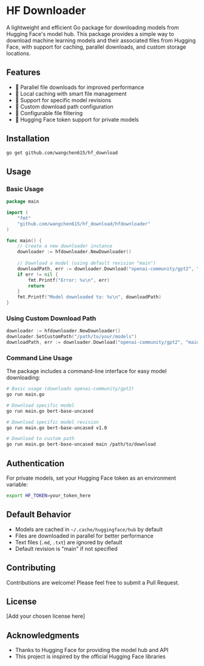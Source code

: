 # HF Downloader

A lightweight and efficient Go package for downloading models from Hugging Face's model hub. This package provides a simple way to download machine learning models and their associated files from Hugging Face, with support for caching, parallel downloads, and custom storage locations.

## Features

- 🚀 Parallel file downloads for improved performance
- 💾 Local caching with smart file management
- 🔄 Support for specific model revisions
- 📁 Custom download path configuration
- 🎯 Configurable file filtering
- 🔑 Hugging Face token support for private models

## Installation

```bash
go get github.com/wangchen615/hf_download
```

## Usage

### Basic Usage

```go
package main

import (
    "fmt"
    "github.com/wangchen615/hf_download/hfdownloader"
)

func main() {
    // Create a new downloader instance
    downloader := hfdownloader.NewDownloader()
    
    // Download a model (using default revision "main")
    downloadPath, err := downloader.Download("openai-community/gpt2", "main")
    if err != nil {
        fmt.Printf("Error: %v\n", err)
        return
    }
    fmt.Printf("Model downloaded to: %s\n", downloadPath)
}
```

### Using Custom Download Path

```go
downloader := hfdownloader.NewDownloader()
downloader.SetCustomPath("/path/to/your/models")
downloadPath, err := downloader.Download("openai-community/gpt2", "main")
```

### Command Line Usage

The package includes a command-line interface for easy model downloading:

```bash
# Basic usage (downloads openai-community/gpt2)
go run main.go

# Download specific model
go run main.go bert-base-uncased

# Download specific model revision
go run main.go bert-base-uncased v1.0

# Download to custom path
go run main.go bert-base-uncased main /path/to/download
```

## Authentication

For private models, set your Hugging Face token as an environment variable:

```bash
export HF_TOKEN=your_token_here
```

## Default Behavior

- Models are cached in `~/.cache/huggingface/hub` by default
- Files are downloaded in parallel for better performance
- Text files (`.md`, `.txt`) are ignored by default
- Default revision is "main" if not specified

## Contributing

Contributions are welcome! Please feel free to submit a Pull Request.

## License

[Add your chosen license here]

## Acknowledgments

- Thanks to Hugging Face for providing the model hub and API
- This project is inspired by the official Hugging Face libraries 